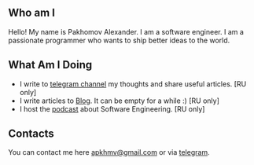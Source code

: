 ## Who am I

Hello! My name is Pakhomov Alexander. I am a software engineer. I am a passionate programmer who wants to ship better ideas to the world.

## What Am I Doing

- I write to [telegram channel](https://t.me/toxic_enterprise) my thoughts and share useful articles. [RU only]  
- I write articles to [Blog](/ru/posts). It can be empty for a while :) [RU only] 
- I host the [podcast](https://pc.st/1648026802) about Software Engineering. [RU only]

## Contacts

You can contact me here apkhmv@gmail.com or via [telegram](https://t.me/apakhmv).
